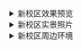 

<details>
  <summary>新校区效果预览</summary>

*   ![高空俯视渲染图](https://github.com/user-attachments/assets/83937a44-f07d-4563-851a-2c7a72354f67)
*   ![未知](https://github.com/user-attachments/assets/f44002aa-29de-48ca-8502-0718c89b1408)
*   ![图书馆效果图](https://github.com/user-attachments/assets/80b21784-1e17-4018-90ad-e94aa4e3ed3b)
*   ![教学楼效果图](https://github.com/user-attachments/assets/b905a497-301a-4c8e-9b8e-69d3930b5f85)
*   ![全景渲染图](https://github.com/user-attachments/assets/89865706-e63f-40cc-a63a-dc5cc7e907c5)
*   ![新建工程简介宣传单](https://github.com/user-attachments/assets/7a8b1028-3153-4aa0-b3fc-bb35cbd5a4c6)
*   ![湖州学院新校区规划图](https://github.com/user-attachments/assets/7a61fc84-b68a-4317-b1c8-499870e3ce71)

</details>

<details>
  <summary>新校区实景照片</summary>

*   ![新校区楼号及建筑物名称列表](https://github.com/user-attachments/assets/ea5c9b65-6f27-4b3d-a6b1-f045a2e2917a)
*   ![image](https://github.com/user-attachments/assets/ede35964-6343-46be-8180-cd46b906bde4)
*   ![image](https://github.com/user-attachments/assets/9fc69e24-d0fc-4937-98e2-954760205113)
*   ![image](https://github.com/user-attachments/assets/c9b769bd-290c-4346-8ee3-51d22148d8b2)
*   ![image](https://github.com/user-attachments/assets/9dbb356c-b978-4841-a4b9-f40664cb6d69)
*   ![image](https://github.com/user-attachments/assets/2b393dc5-d70e-498e-b94b-5cd1c70a9b1f)
*   ![image](https://github.com/user-attachments/assets/3024f57d-a5e0-47ef-b029-43cd9049ea19)
*   ![食堂](https://github.com/user-attachments/assets/2501cf61-bc59-4c20-8ca4-5c5881bc702f)
*   ![image](https://github.com/user-attachments/assets/bc77ff31-6844-4361-98ca-b3d066d935af)
*   ![图书馆内部](https://github.com/user-attachments/assets/ed3191b5-0ddd-4796-bba8-cfa56f043e53)
*   ![图书馆](https://github.com/user-attachments/assets/418db2a2-977b-4fbc-94cd-5e0d4a19928d)
*   ![图书馆](https://github.com/user-attachments/assets/ce1957dd-b07c-4570-8ed9-240d6a36e689)
*   ![施工进行时](https://github.com/user-attachments/assets/a278c26f-de55-4c7f-82c1-8b063b5c392f)
*   ![image](https://github.com/user-attachments/assets/640c07b7-5d57-41c2-a05b-27ae8379b03a)
*   ![image](https://github.com/user-attachments/assets/2dd794de-39bc-4126-b334-5562aa59ec65)
*   ![image](https://github.com/user-attachments/assets/c0b431b0-e0f0-4164-8258-cec8493d1945)
*   ![教学楼](https://github.com/user-attachments/assets/609a16de-fbfc-42d9-a802-18224c61177f)
*   ![image](https://github.com/user-attachments/assets/2e4e24b9-cccb-4c01-a2a3-0f198faa0ffe)
*   ![image](https://github.com/user-attachments/assets/1229958e-3820-4f59-b2af-1594f4bd28a2)
*   ![image](https://github.com/user-attachments/assets/30956bd5-6059-48fc-b67e-cf79a49cfb69)
*   ![image](https://github.com/user-attachments/assets/3a0d2a96-638f-4733-a6d6-5a44cf513757)
*   ![夕阳下的工人](https://github.com/user-attachments/assets/adcab666-cc73-4aab-ad38-7eed4f5d46a4)

</details>

<details>
  <summary>新校区周边环境</summary>

*   ![江南风景](https://github.com/user-attachments/assets/2c0fa138-5c78-46f5-9127-c396af2ec047)
*   ![“中国节能·太湖首座”是位于浙江省湖州市科技新城核心区域的地标性建筑项目](https://github.com/user-attachments/assets/724b84f0-2bf5-4104-aac6-9ba1670ec82b)
*   ![中国节能·太湖首座](https://github.com/user-attachments/assets/2bbda9ca-4bfb-4cec-80fd-c9d08ba78c08)
*   ![中国节能·太湖首座](https://github.com/user-attachments/assets/5559fb39-372c-47ee-8cc4-e25eb74f679a)
*   ![乡村](https://github.com/user-attachments/assets/c85560b2-3bab-4a15-a602-b9383ccefe17)




</details>
